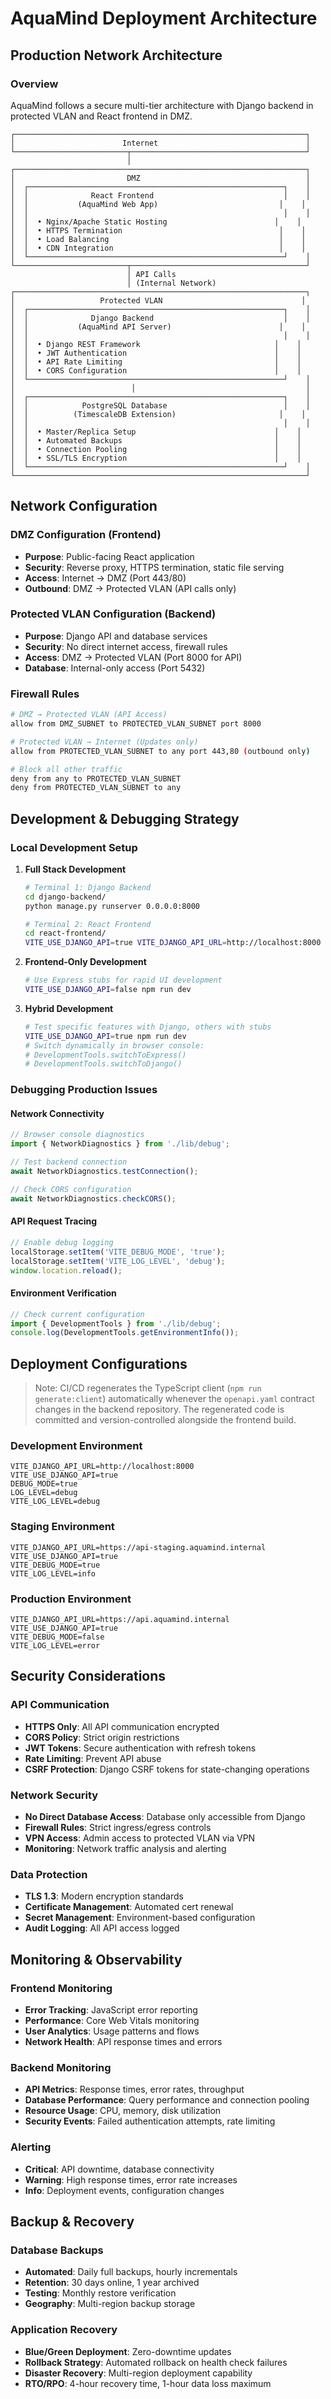 # AquaMind Deployment Architecture

## Production Network Architecture

### Overview
AquaMind follows a secure multi-tier architecture with Django backend in protected VLAN and React frontend in DMZ.

```
┌─────────────────────────────────────────────────────────────────┐
│                        Internet                                 │
└─────────────────────────┬───────────────────────────────────────┘
                          │
┌─────────────────────────────────────────────────────────────────┐
│                         DMZ                                     │
│  ┌─────────────────────────────────────────────────────────┐    │
│  │              React Frontend                             │    │
│  │           (AquaMind Web App)                           │    │
│  │                                                         │    │
│  │  • Nginx/Apache Static Hosting                        │    │
│  │  • HTTPS Termination                                   │    │
│  │  • Load Balancing                                      │    │
│  │  • CDN Integration                                     │    │
│  └─────────────────────────────────────────────────────────┘    │
└─────────────────────────┬───────────────────────────────────────┘
                          │ API Calls
                          │ (Internal Network)
┌─────────────────────────────────────────────────────────────────┐
│                   Protected VLAN                               │
│  ┌─────────────────────────────────────────────────────────┐    │
│  │              Django Backend                             │    │
│  │           (AquaMind API Server)                        │    │
│  │                                                         │    │
│  │  • Django REST Framework                              │    │
│  │  • JWT Authentication                                 │    │
│  │  • API Rate Limiting                                  │    │
│  │  • CORS Configuration                                 │    │
│  └─────────────────────────────────────────────────────────┘    │
│                          │                                      │
│  ┌─────────────────────────────────────────────────────────┐    │
│  │            PostgreSQL Database                          │    │
│  │          (TimescaleDB Extension)                       │    │
│  │                                                         │    │
│  │  • Master/Replica Setup                               │    │
│  │  • Automated Backups                                  │    │
│  │  • Connection Pooling                                 │    │
│  │  • SSL/TLS Encryption                                 │    │
│  └─────────────────────────────────────────────────────────┘    │
└─────────────────────────────────────────────────────────────────┘
```

## Network Configuration

### DMZ Configuration (Frontend)
- **Purpose**: Public-facing React application
- **Security**: Reverse proxy, HTTPS termination, static file serving
- **Access**: Internet → DMZ (Port 443/80)
- **Outbound**: DMZ → Protected VLAN (API calls only)

### Protected VLAN Configuration (Backend)
- **Purpose**: Django API and database services
- **Security**: No direct internet access, firewall rules
- **Access**: DMZ → Protected VLAN (Port 8000 for API)
- **Database**: Internal-only access (Port 5432)

### Firewall Rules

```bash
# DMZ → Protected VLAN (API Access)
allow from DMZ_SUBNET to PROTECTED_VLAN_SUBNET port 8000

# Protected VLAN → Internet (Updates only)
allow from PROTECTED_VLAN_SUBNET to any port 443,80 (outbound only)

# Block all other traffic
deny from any to PROTECTED_VLAN_SUBNET
deny from PROTECTED_VLAN_SUBNET to any
```

## Development & Debugging Strategy

### Local Development Setup

1. **Full Stack Development**
   ```bash
   # Terminal 1: Django Backend
   cd django-backend/
   python manage.py runserver 0.0.0.0:8000
   
   # Terminal 2: React Frontend  
   cd react-frontend/
   VITE_USE_DJANGO_API=true VITE_DJANGO_API_URL=http://localhost:8000 npm run dev
   ```

2. **Frontend-Only Development**
   ```bash
   # Use Express stubs for rapid UI development
   VITE_USE_DJANGO_API=false npm run dev
   ```

3. **Hybrid Development**
   ```bash
   # Test specific features with Django, others with stubs
   VITE_USE_DJANGO_API=true npm run dev
   # Switch dynamically in browser console:
   # DevelopmentTools.switchToExpress()
   # DevelopmentTools.switchToDjango()
   ```

### Debugging Production Issues

#### Network Connectivity
```javascript
// Browser console diagnostics
import { NetworkDiagnostics } from './lib/debug';

// Test backend connection
await NetworkDiagnostics.testConnection();

// Check CORS configuration
await NetworkDiagnostics.checkCORS();
```

#### API Request Tracing
```javascript
// Enable debug logging
localStorage.setItem('VITE_DEBUG_MODE', 'true');
localStorage.setItem('VITE_LOG_LEVEL', 'debug');
window.location.reload();
```

#### Environment Verification
```javascript
// Check current configuration
import { DevelopmentTools } from './lib/debug';
console.log(DevelopmentTools.getEnvironmentInfo());
```

## Deployment Configurations

> Note: CI/CD regenerates the TypeScript client (`npm run generate:client`) automatically whenever the `openapi.yaml` contract changes in the backend repository. The regenerated code is committed and version-controlled alongside the frontend build.

### Development Environment
```env
VITE_DJANGO_API_URL=http://localhost:8000
VITE_USE_DJANGO_API=true
DEBUG_MODE=true
LOG_LEVEL=debug
VITE_LOG_LEVEL=debug
```

### Staging Environment
```env
VITE_DJANGO_API_URL=https://api-staging.aquamind.internal
VITE_USE_DJANGO_API=true
VITE_DEBUG_MODE=true
VITE_LOG_LEVEL=info
```

### Production Environment
```env
VITE_DJANGO_API_URL=https://api.aquamind.internal
VITE_USE_DJANGO_API=true
VITE_DEBUG_MODE=false
VITE_LOG_LEVEL=error
```

## Security Considerations

### API Communication
- **HTTPS Only**: All API communication encrypted
- **CORS Policy**: Strict origin restrictions
- **JWT Tokens**: Secure authentication with refresh tokens
- **Rate Limiting**: Prevent API abuse
- **CSRF Protection**: Django CSRF tokens for state-changing operations

### Network Security
- **No Direct Database Access**: Database only accessible from Django
- **Firewall Rules**: Strict ingress/egress controls
- **VPN Access**: Admin access to protected VLAN via VPN
- **Monitoring**: Network traffic analysis and alerting

### Data Protection
- **TLS 1.3**: Modern encryption standards
- **Certificate Management**: Automated cert renewal
- **Secret Management**: Environment-based configuration
- **Audit Logging**: All API access logged

## Monitoring & Observability

### Frontend Monitoring
- **Error Tracking**: JavaScript error reporting
- **Performance**: Core Web Vitals monitoring
- **User Analytics**: Usage patterns and flows
- **Network Health**: API response times and errors

### Backend Monitoring
- **API Metrics**: Response times, error rates, throughput
- **Database Performance**: Query performance and connection pooling
- **Resource Usage**: CPU, memory, disk utilization
- **Security Events**: Failed authentication attempts, rate limiting

### Alerting
- **Critical**: API downtime, database connectivity
- **Warning**: High response times, error rate increases
- **Info**: Deployment events, configuration changes

## Backup & Recovery

### Database Backups
- **Automated**: Daily full backups, hourly incrementals
- **Retention**: 30 days online, 1 year archived
- **Testing**: Monthly restore verification
- **Geography**: Multi-region backup storage

### Application Recovery
- **Blue/Green Deployment**: Zero-downtime updates
- **Rollback Strategy**: Automated rollback on health check failures
- **Disaster Recovery**: Multi-region deployment capability
- **RTO/RPO**: 4-hour recovery time, 1-hour data loss maximum